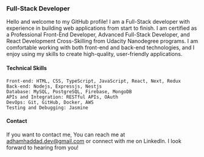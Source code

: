 <h3>Full-Stack Developer</h3>

Hello and welcome to my GitHub profile! I am a Full-Stack developer with experience in building web applications from start to finish. I am certified as a Professional Front-End Developer, Advanced Full-Stack Developer, and React Development Cross-Skilling from Udacity Nanodegree programs. I am comfortable working with both front-end and back-end technologies, and I enjoy using my skills to create high-quality, user-friendly applications.

<h4>Technical Skills</h4>

    Front-end: HTML, CSS, TypeScript, JavaScript, React, Next, Redux
    Back-end: Nodejs, Expressjs, Nestjs
    Database: MySQL, PostgreSQL, Firebase, MongoDB
    APIs and Integration: RESTful APIs, OAuth
    DevOps: Git, GitHub, Docker, AWS
    Testing and Debugging: Jasmine

<h4>Contact</h4>

If you want to contact me, You can reach me at adhamhaddad.dev@gmail.com or connect with me on LinkedIn. I look forward to hearing from you!
